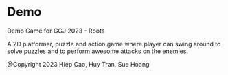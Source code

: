# Demo
Demo Game for GGJ 2023 - Roots

A 2D platformer, puzzle and action game where player can swing around to solve puzzles and to perform awesome attacks on the enemies. 

@Copyright 2023 Hiep Cao, Huy Tran, Sue Hoang

